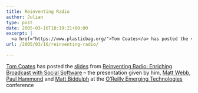 ```yaml
---
title: Reinventing Radio
author: Julian
type: post
date: 2005-03-16T10:19:21+00:00
excerpt: |
  <a href="https://www.plasticbag.org/">Tom Coates</a> has posted the <a href="https://www.plasticbag.org/files/misc/radio.pdf">slides</a> from <a href="https://conferences.oreillynet.com/cs/et2005/view/e_sess/5981">Reinventing Radio: Enriching Broadcast with Social Software</a> - the presentation given by him,  <a href="https://www.interconnected.org/home">Matt Webb</a>, <a href="https://www.paulhammond.org/">Paul Hammond</a> and <a href="https://www.hackdiary.com/">Matt Biddulph</a> at the <a href="https://conferences.oreillynet.com/etech/">O'Reilly Emerging Technologies</a> conference
url: /2005/03/16/reinventing-radio/

---
```

[Tom Coates][1] has posted the [slides][2] from [Reinventing Radio: Enriching Broadcast with Social Software][3] &#8211; the presentation given by him, [Matt Webb][4], [Paul Hammond][5] and [Matt Biddulph][6] at the [O&#8217;Reilly Emerging Technologies][7] conference

 [1]: https://www.plasticbag.org/
 [2]: https://www.plasticbag.org/files/misc/radio.pdf
 [3]: https://conferences.oreillynet.com/cs/et2005/view/e_sess/5981
 [4]: https://www.interconnected.org/home
 [5]: https://www.paulhammond.org/
 [6]: https://www.hackdiary.com/
 [7]: https://conferences.oreillynet.com/etech/